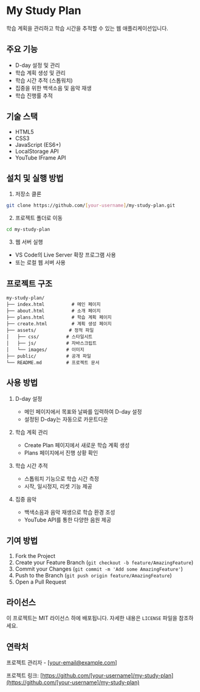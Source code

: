 # My Study Plan

학습 계획을 관리하고 학습 시간을 추적할 수 있는 웹 애플리케이션입니다.

## 주요 기능

- D-day 설정 및 관리
- 학습 계획 생성 및 관리
- 학습 시간 추적 (스톱워치)
- 집중을 위한 백색소음 및 음악 재생
- 학습 진행률 추적

## 기술 스택

- HTML5
- CSS3
- JavaScript (ES6+)
- LocalStorage API
- YouTube IFrame API

## 설치 및 실행 방법

1. 저장소 클론
```bash
git clone https://github.com/[your-username]/my-study-plan.git
```

2. 프로젝트 폴더로 이동
```bash
cd my-study-plan
```

3. 웹 서버 실행
- VS Code의 Live Server 확장 프로그램 사용
- 또는 로컬 웹 서버 사용

## 프로젝트 구조

```
my-study-plan/
├── index.html          # 메인 페이지
├── about.html          # 소개 페이지
├── plans.html          # 학습 계획 페이지
├── create.html         # 계획 생성 페이지
├── assets/            # 정적 파일
│   ├── css/          # 스타일시트
│   ├── js/           # 자바스크립트
│   └── images/       # 이미지
├── public/           # 공개 파일
└── README.md         # 프로젝트 문서
```

## 사용 방법

1. D-day 설정
   - 메인 페이지에서 목표와 날짜를 입력하여 D-day 설정
   - 설정된 D-day는 자동으로 카운트다운

2. 학습 계획 관리
   - Create Plan 페이지에서 새로운 학습 계획 생성
   - Plans 페이지에서 진행 상황 확인

3. 학습 시간 추적
   - 스톱워치 기능으로 학습 시간 측정
   - 시작, 일시정지, 리셋 기능 제공

4. 집중 음악
   - 백색소음과 음악 재생으로 학습 환경 조성
   - YouTube API를 통한 다양한 음원 제공

## 기여 방법

1. Fork the Project
2. Create your Feature Branch (`git checkout -b feature/AmazingFeature`)
3. Commit your Changes (`git commit -m 'Add some AmazingFeature'`)
4. Push to the Branch (`git push origin feature/AmazingFeature`)
5. Open a Pull Request

## 라이선스

이 프로젝트는 MIT 라이선스 하에 배포됩니다. 자세한 내용은 `LICENSE` 파일을 참조하세요.

## 연락처

프로젝트 관리자 - [your-email@example.com]

프로젝트 링크: [https://github.com/[your-username]/my-study-plan](https://github.com/[your-username]/my-study-plan)
